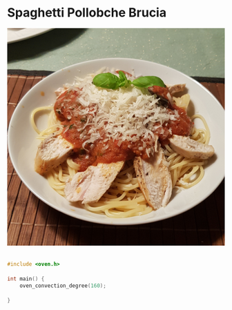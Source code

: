# Spaghetti Pollobche Brucia

![result](build/Spaghetti_Pollo_che_Brucia.jpg "Build")


```c

#include <oven.h>

int main() {
    oven_convection_degree(160);
    
}
```
